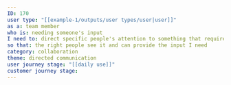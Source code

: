 ```yaml
---
ID: 170
user type: "[[example-1/outputs/user types/user|user]]"
as a: team member
who is: needing someone's input
I need to: direct specific people's attention to something that requires their response
so that: the right people see it and can provide the input I need
category: collaboration
theme: directed communication
user journey stage: "[[daily use]]"
customer journey stage:
---
```

